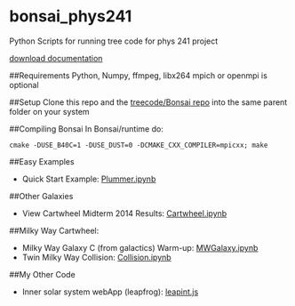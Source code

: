 bonsai_phys241
==============

Python Scripts for running tree code for phys 241 project

[download documentation](https://github.com/fizxmike/bonsai_phys241/blob/master/doc/latex/refman.pdf?raw=true)

##Requirements
Python, Numpy, ffmpeg, libx264
mpich or openmpi is optional

##Setup
Clone this repo and the [treecode/Bonsai repo](https://github.com/fizxmike/Bonsai) into the same parent folder on your system

##Compiling Bonsai
In Bonsai/runtime do:

    cmake -DUSE_B40C=1 -DUSE_DUST=0 -DCMAKE_CXX_COMPILER=mpicxx; make

##Easy Examples
* Quick Start Example: [Plummer.ipynb](http://nbviewer.ipython.org/github/fizxmike/bonsai_phsy241/blob/master/Plummer.ipynb)

##Other Galaxies
* View Cartwheel Midterm 2014 Results: [Cartwheel.ipynb](http://nbviewer.ipython.org/github/fizxmike/bonsai_phsy241/blob/master/Cartwheel.ipynb)

##Milky Way Cartwheel:
* Milky Way Galaxy C (from galactics) Warm-up: [MWGalaxy.ipynb](http://nbviewer.ipython.org/github/fizxmike/bonsai_phsy241/blob/master/MWGalaxy.ipynb)
* Twin Milky Way Collision: [Collision.ipynb](http://nbviewer.ipython.org/github/fizxmike/bonsai_phsy241/blob/master/Collision.ipynb)


##My Other Code
* Inner solar system webApp (leapfrog): [leapint.js](https://googledrive.com/host/0By3y5bc79qIyU2c0WE4tQVFTZHM/leapFrog/leapint.htm)
